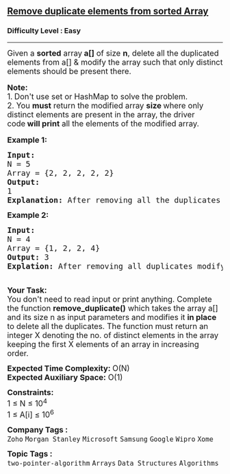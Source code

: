 <h2><a href="https://www.geeksforgeeks.org/problems/remove-duplicate-elements-from-sorted-array/1?page=1&sprint=0ec03cea5d45f27194a614ac5db94f0c&sortBy=submissions">Remove duplicate elements from sorted Array</a></h2><h3>Difficulty Level : Easy</h3><hr><div class="problems_problem_content__Xm_eO"><p><span style="font-size: 18px;">Given a <strong>sorted</strong> array<strong> a[]</strong> of size <strong>n</strong>, delete all the duplicated elements from a[] &amp; modify the array such that only distinct elements should be present there.</span><br><br><span style="font-size: 18px;"><strong>Note: </strong><br>1.<strong>&nbsp;</strong>Don't use set or HashMap to solve the problem.<br>2. You <strong>must</strong> return the modified array <strong>size </strong>where only distinct elements are present in the array, the driver code<strong>&nbsp;will print</strong> all the elements of the modified array.</span><br><br><span style="font-size: 18px;"><strong>Example 1:</strong></span></p>
<pre><span style="font-size: 18px;"><strong>Input:</strong>
N = 5
Array = {2, 2, 2, 2, 2}
<strong>Output:</strong> <br>1
<strong>Explanation:</strong> After removing all the duplicates only one instance of 2 will remain i.e. {2} so modify array will contains 2 at first position and you should <strong>return 1</strong> after modify the array.</span>
</pre>
<p><span style="font-size: 18px;"><strong>Example 2:</strong></span></p>
<pre><span style="font-size: 18px;"><strong>Input:</strong>
N = 4
Array = {1, 2, 2, 4}
<strong>Output:</strong> 3<br><strong>Explation: </strong>After removing all duplicates modify array will contains {1, 2, 4} at first 3 positions so you should <strong>return 3</strong> after modify the array.<br><br></span></pre>
<p><span style="font-size: 18px;"><strong>Your Task: &nbsp;</strong><br>You don't need to read input or print anything. Complete the function <strong>remove_duplicate()</strong> which takes the array a[] and its size n as input parameters and modifies it <strong>in place</strong> to delete all the duplicates. The function must return an integer X denoting the no. of distinct elements in the array keeping the first X elements of an array in increasing order.&nbsp;</span></p>
<p><span style="font-size: 18px;"><strong>Expected Time Complexity: </strong>O(N)<br><strong>Expected Auxiliary Space:</strong> O(1)</span></p>
<p><span style="font-size: 18px;"><strong>Constraints:</strong><br>1 ≤ N ≤ 10<sup>4</sup><br>1 ≤ A[i] ≤ 10<sup>6</sup></span></p></div><p><span style=font-size:18px><strong>Company Tags : </strong><br><code>Zoho</code>&nbsp;<code>Morgan Stanley</code>&nbsp;<code>Microsoft</code>&nbsp;<code>Samsung</code>&nbsp;<code>Google</code>&nbsp;<code>Wipro</code>&nbsp;<code>Xome</code>&nbsp;<br><p><span style=font-size:18px><strong>Topic Tags : </strong><br><code>two-pointer-algorithm</code>&nbsp;<code>Arrays</code>&nbsp;<code>Data Structures</code>&nbsp;<code>Algorithms</code>&nbsp;